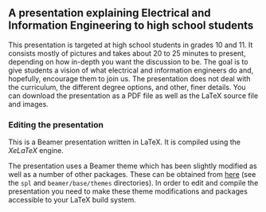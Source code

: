 ## A presentation explaining Electrical and Information Engineering to high school students

This presentation is targeted at high school students in grades 10 and 11. It consists mostly of pictures and takes about 20 to 25 minutes to present, depending on how in-depth you want the discussion to be. The goal is to give students a vision of what electrical and information engineers do and, hopefully, encourage them to join us. The presentation does not deal with the curriculum, the different degree options, and other, finer details. You can download the presentation as a PDF file as well as the LaTeX source file and images.

### Editing the presentation

This is a Beamer presentation written in LaTeX. It is compiled using the *XeLaTeX* engine. 

The presentation uses a Beamer theme which has been slightly modified as well as a number of other packages. These can be obtained from [here](https://github.com/stephenlevitt/SPL-LaTeX) (see the `spl` and `beamer/base/themes` directories). In order to edit and compile the presentation you need to make these theme modifications and packages accessible to your LaTeX build system. 

